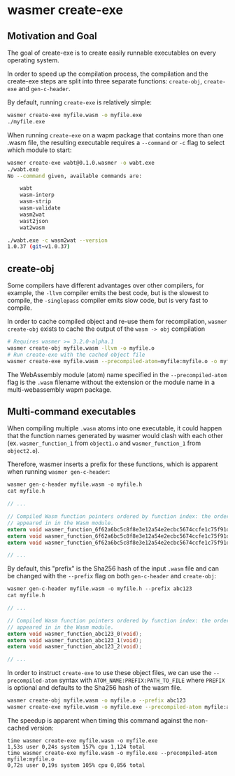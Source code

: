 # wasmer create-exe

## Motivation and Goal

The goal of create-exe is to create easily runnable executables on every
operating system. 

In order to speed up the compilation process, the compilation and the create-exe
steps are split into three separate functions: `create-obj`, `create-exe` and `gen-c-header`.

By default, running `create-exe` is relatively simple:

```sh
wasmer create-exe myfile.wasm -o myfile.exe
./myfile.exe
```

When running `create-exe` on a wapm package that contains more than one .wasm file, 
the resulting executable requires a `--command` or `-c` flag to select which module to start:

```sh 
wasmer create-exe wabt@0.1.0.wasmer -o wabt.exe
./wabt.exe
No --command given, available commands are:

    wabt
    wasm-interp
    wasm-strip
    wasm-validate
    wasm2wat
    wast2json
    wat2wasm

./wabt.exe -c wasm2wat --version
1.0.37 (git~v1.0.37)
```

## create-obj

Some compilers have different advantages over other compilers, for example, the `-llvm`
compiler emits the best code, but is the slowest to compile, the `-singlepass` compiler
emits slow code, but is very fast to compile.

In order to cache compiled object and re-use them for recompilation, `wasmer create-obj`
exists to cache the output of the `wasm -> obj` compilation

```sh
# Requires wasmer >= 3.2.0-alpha.1
wasmer create-obj myfile.wasm -llvm -o myfile.o
# Run create-exe with the cached object file
wasmer create-exe myfile.wasm --precompiled-atom=myfile:myfile.o -o myfile.exe
```

The WebAssembly module (atom) name specified in the `--precompiled-atom` flag is the `.wasm` filename
without the extension or the module name in a multi-webassembly wapm package.

## Multi-command executables

When compiling multiple `.wasm` atoms into one executable, it could happen that
the function names generated by wasmer would clash with each other (ex. 
`wasmer_function_1` from `object1.o` and `wasmer_function_1` from `object2.o`).

Therefore, wasmer inserts a prefix for these functions, which is apparent when running
`wasmer gen-c-header`:

```c
wasmer gen-c-header myfile.wasm -o myfile.h
cat myfile.h

// ...

// Compiled Wasm function pointers ordered by function index: the order they
// appeared in in the Wasm module.
extern void wasmer_function_6f62a6bc5c8f8e3e12a54e2ecbc5674ccfe1c75f91d8e4dd6ebb3fec422a4d6c_0(void);
extern void wasmer_function_6f62a6bc5c8f8e3e12a54e2ecbc5674ccfe1c75f91d8e4dd6ebb3fec422a4d6c_1(void);
extern void wasmer_function_6f62a6bc5c8f8e3e12a54e2ecbc5674ccfe1c75f91d8e4dd6ebb3fec422a4d6c_2(void);

// ...
```

By default, this "prefix" is the Sha256 hash of the input `.wasm` file and can be changed with the 
`--prefix` flag on both `gen-c-header` and `create-obj`:

```c
wasmer gen-c-header myfile.wasm -o myfile.h --prefix abc123
cat myfile.h

// ...

// Compiled Wasm function pointers ordered by function index: the order they
// appeared in in the Wasm module.
extern void wasmer_function_abc123_0(void);
extern void wasmer_function_abc123_1(void);
extern void wasmer_function_abc123_2(void);

// ...
```

In order to instruct `create-exe` to use these object files, we can use the `--precompiled-atom` syntax
with `ATOM_NAME:PREFIX:PATH_TO_FILE` where `PREFIX` is optional and defaults to the Sha256 hash of the wasm file.

```sh
wasmer create-obj myfile.wasm -o myfile.o --prefix abc123
wasmer create-exe myfile.wasm -o myfile.exe --precompiled-atom myfile:abc123:myfile.o
```

The speedup is apparent when timing this command against the non-cached version:

```
time wasmer create-exe myfile.wasm -o myfile.exe
1,53s user 0,24s system 157% cpu 1,124 total
time wasmer create-exe myfile.wasm -o myfile.exe --precompiled-atom myfile:myfile.o
0,72s user 0,19s system 105% cpu 0,856 total
```
